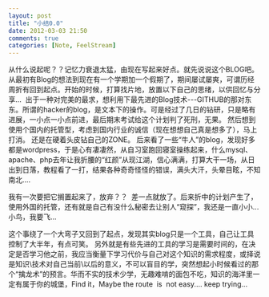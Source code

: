 ```yaml
---
layout: post
title: "小结0.0"
date: 2012-03-03 21:50
comments: true
categories: [Note, FeelStream]
---
```

从什么说起呢？？记忆力衰退太猛，由现在写起来好点。就先说说这个BLOG吧。从最初有Blog的想法到现在有一个学期加一个假期了，期间屡试屡爽，可谓历经周折有回到起点。开始的时候，打算找片地，放置以下自己的思绪，以供回忆与分享...  出于一种对完美的最求，想利用下最先进的Blog技术---GITHUB的那对东东。所谓的hacker的blog，是文本下的操作。可是经过了几日的钻研，只是略有进展，一小点一小点前进，最后期末考试给这个计划判了死刑，无果。 然后想到使用个国内的托管型，考虑到国内行业的诚信（现在想想自己真是想多了），马上打消。 还是在硬着头皮钻自己的ZONE。 后来看了一些“牛人”的blog，发现好多都是wordpress，于是心有凄凄然，从自习室跑回寝室操练起来，什么mysql、apache、php去年让我折腰的“红颜”从现江湖，信心满满，打算大干一场，从日出到日落，教程看了一打，结果各种奇奇怪怪的错误，满头大汗，头晕目眩，不知南北....
<!--more-->

我有一次要把它搁置起来了，放弃？？  差一点就放了。后来折中的计划产生了，使用外国的托管，还有就是自己有没什么秘密去让别人“窥探”，我还是一直小小...小鸟，我要飞...

这个事绕了一个大弯子又回到了起点，发现其实blog只是一个工具，自己让工具控制了大半年，有点可笑。 另外就是有些先进的工具的学习是需要时间的，在决定是否学习他之前，我应当衡量下学习代价与自己对这个知识的需求程度，或择说是知识\技术对自己当前\以后的意义，不可以盲目的学，突然想起小时候看过的那个“擒龙术”的预言。华而不实的技术少学，无趣难啃的面包不吃，知识的海洋里一定有属于你的城堡，Find it，Maybe the route  is  not easy.... keep trying...



